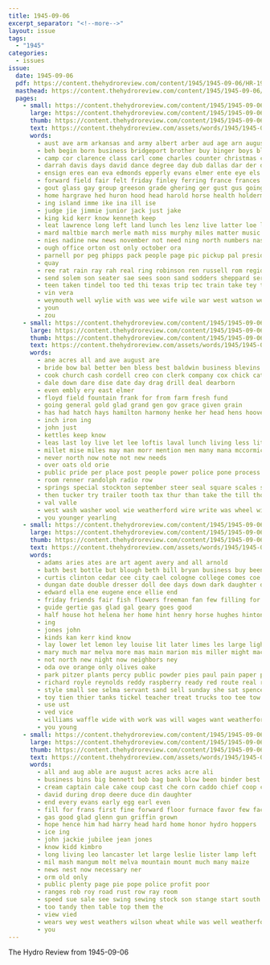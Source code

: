 ```yaml
---
title: 1945-09-06
excerpt_separator: "<!--more-->"
layout: issue
tags:
  - "1945"
categories:
  - issues
issue:
  date: 1945-09-06
  pdf: https://content.thehydroreview.com/content/1945/1945-09-06/HR-1945-09-06.pdf
  masthead: https://content.thehydroreview.com/content/1945/1945-09-06/masthead/HR-1945-09-06.jpg
  pages:
    - small: https://content.thehydroreview.com/content/1945/1945-09-06/small/HR-1945-09-06-01.jpg
      large: https://content.thehydroreview.com/content/1945/1945-09-06/large/HR-1945-09-06-01.jpg
      thumb: https://content.thehydroreview.com/content/1945/1945-09-06/thumbnails/HR-1945-09-06-01.jpg
      text: https://content.thehydroreview.com/assets/words/1945/1945-09-06/HR-1945-09-06-01.txt
      words:
        - aust ave arm arkansas and army albert arber aud age arn august apa ather ald are
        - beh begin born business bridgeport brother buy binger boys blevins bus bel buffalo board bridge billy bill bary battle black burg buster binet big been ban band bert
        - camp cor clarence class carl come charles counter christmas clinton cross city charley camera chief cane cada clifford carroll cot canal cox came comment con crain coast county clock carnegie cordell
        - darrah davis days david dance degree day dub dallas dar der donald
        - ensign eres ean eva edmonds epperly evans elmer ente eye els engineer english everts ery erford england
        - forward field fair felt friday finley ferring france frances found far francise from flansburg full fore for force fort former first fantry
        - gout glass gay group greeson grade ghering ger gust gus going grant gene goff
        - home hargrave hed huron hood head harold horse health holderman held hope had him has hydro high
        - ing island imme ike ina ill ise
        - judge jie jimmie junior jack just jake
        - king kid kerr know kenneth keep
        - leat lawrence long left land lunch les lenz live latter loe ler louis lancaster last lar leen lookeba lepa large lamp las loftis look lere lett lae
        - mard maltbie march merle math miss murphy miles matter music mus mans masters melvin moth main more
        - nies nadine new news november not need ning north numbers nas
        - ough office orton ost only october ora
        - parnell por peg phipps pack people page pic pickup pal president plas pot part paun police poage
        - quay
        - ree rat rain ray rah real ring robinson ren russell rom regidor rel ridley rowan roy rhine ron room
        - send solem son seater sae sees soon sand sodders sheppard service sunday spring school second short swing sear scheel show sith serra story see saturday sale september say streets scott smith said sch sell strain street swift samp state south san
        - teen taken tindel too ted thi texas trip tec train take tey tao town them terral theresa tri ten thurs the
        - vin vera
        - weymouth well wylie with was wee wife wile war west watson week wie willard washington weatherford went will wit
        - youn
        - zou
    - small: https://content.thehydroreview.com/content/1945/1945-09-06/small/HR-1945-09-06-02.jpg
      large: https://content.thehydroreview.com/content/1945/1945-09-06/large/HR-1945-09-06-02.jpg
      thumb: https://content.thehydroreview.com/content/1945/1945-09-06/thumbnails/HR-1945-09-06-02.jpg
      text: https://content.thehydroreview.com/assets/words/1945/1945-09-06/HR-1945-09-06-02.txt
      words:
        - ane acres all and ave august are
        - bride bow bal better ben bless best baldwin business blevins bull bois board beg been but balance brewer buchanan base bottom
        - cook church cash cordell creo con clerk company cox chick cation city close come came county cattle cane change champlin credit care caddo
        - dale down dare dise date day drag drill deal dearborn
        - even embly ery east elmer
        - floyd field fountain frank for from farm fresh fund
        - going general gold glad grand gen gov grace given grain
        - has had hatch hays hamilton harmony henke her head hens hoover heen hartford heater harold how hydro hole harrow home hereford house hess hay
        - inch iron ing
        - john just
        - kettles keep know
        - leas last loy live let lee loftis laval lunch living less little lloyd like lowing
        - millet mise miles may man morr mention men many mana mccormick mons more mash model
        - never north now note not new needs
        - over oats old orie
        - public pride per place post people power police pone process
        - room renner randolph radio row
        - springs special stockton september steer seal square scales short surplus say suite stove soon see son station seen soe side speed sell super south seed state step sale shoats
        - then tucker try trailer tooth tax thur than take the till thomas too
        - val valle
        - west wash washer wool wie weatherford wire write was wheel will went wagon wilbur with well week way
        - you younger yearling
    - small: https://content.thehydroreview.com/content/1945/1945-09-06/small/HR-1945-09-06-03.jpg
      large: https://content.thehydroreview.com/content/1945/1945-09-06/large/HR-1945-09-06-03.jpg
      thumb: https://content.thehydroreview.com/content/1945/1945-09-06/thumbnails/HR-1945-09-06-03.jpg
      text: https://content.thehydroreview.com/assets/words/1945/1945-09-06/HR-1945-09-06-03.txt
      words:
        - adams aries ates are art agent avery and all arnold
        - bath best bottle but blough beth bill bryan business buy been body books barnes bottles bonus big bring blevin bia bradley box bank ber back
        - curtis clinton cedar cee city cael cologne college comes coe che cake company carman cost child clyde cree
        - dungan date double dresser doll dee days down dark daughter david
        - edward ella ene eugene ence ellie end
        - friday friends fair fish flowers freeman fan few filling for from
        - guide gertie gas glad gal geary goes good
        - half house hot helena her home hint henry horse hughes hinton harry hydro high hubbard hedy health
        - ing
        - jones john
        - kinds kan kerr kind know
        - lay lower let lemon ley louise lit later limes les large light
        - mary much mar melva more mas main marion mis miller might mac marie most
        - not north new night now neighbors ney
        - oda ove orange only olives oake
        - park pitzer plants percy public powder pies paul pain paper points plumber pie per pound pickles
        - richard royle reynolds reddy raspberry ready red route real rel roy
        - style small see selma servant sand sell sunday she sat spencer shall steel school son sauce ship sills sales sykes sed serre street sweeney selling service single strawberry sweet sale strong still store sery
        - toy tien thier tanks tickel teacher treat trucks too tee tow tag town the than them tam thoma tuna take
        - use ust
        - ved vice
        - williams waffle wide with work was will wages want weatherford weeks
        - you young
    - small: https://content.thehydroreview.com/content/1945/1945-09-06/small/HR-1945-09-06-04.jpg
      large: https://content.thehydroreview.com/content/1945/1945-09-06/large/HR-1945-09-06-04.jpg
      thumb: https://content.thehydroreview.com/content/1945/1945-09-06/thumbnails/HR-1945-09-06-04.jpg
      text: https://content.thehydroreview.com/assets/words/1945/1945-09-06/HR-1945-09-06-04.txt
      words:
        - all and aug able are august acres acks acre ali
        - business bins big bennett bob bag bank blow been binder best bride
        - cream captain cale cake coup cast che corn caddo chief coop come coffee cotton comes county constable chet
        - david during drop deere duce din daughter
        - end every evans early egg earl even
        - fill for frans first fine forward floor furnace favor few face front felton frost farm falls famous
        - gas good glad glenn gun griffin grown
        - hope hence him had harry head hard home honor hydro hoppers
        - ice ing
        - john jackie jubilee jean jones
        - know kidd kimbro
        - long living leo lancaster let large leslie lister lamp left
        - mil mash mangum molt melva mountain mount much many maize
        - news nest now necessary ner
        - orm old only
        - public plenty page pie pope police profit poor
        - ranges rob roy road rust row ray room
        - speed sue sale see swing sewing stock son stange start south slain suite shells store seat ser sap size
        - too tandy then table top them the
        - view vied
        - wears wey west weathers wilson wheat while was well weatherford weeks want worlds wee with way
        - you
---
```


The Hydro Review from 1945-09-06

<!--more-->

